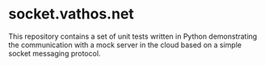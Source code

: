 # socket.vathos.net

This repository contains a set of unit tests written in Python demonstrating the communication with a mock server in the cloud based on a simple socket messaging protocol. 